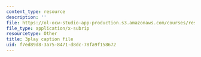 ```yaml
---
content_type: resource
description: ''
file: https://ol-ocw-studio-app-production.s3.amazonaws.com/courses/res-6-012-introduction-to-probability-spring-2018/f7ed89d83a758471d8dc78fa9f158672_-T34yGp4T7A.srt
file_type: application/x-subrip
resourcetype: Other
title: 3play caption file
uid: f7ed89d8-3a75-8471-d8dc-78fa9f158672
---
```

